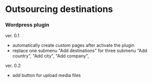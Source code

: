 # Outsourcing destinations

### Wordpress plugin


ver. 0.1
  - automatically create custom pages after activate the plugin
  - replace one submenu "Add destinations" for three submenu "Add country", "Add city", "Add company",

ver. 0.2
  - add button for upload media files